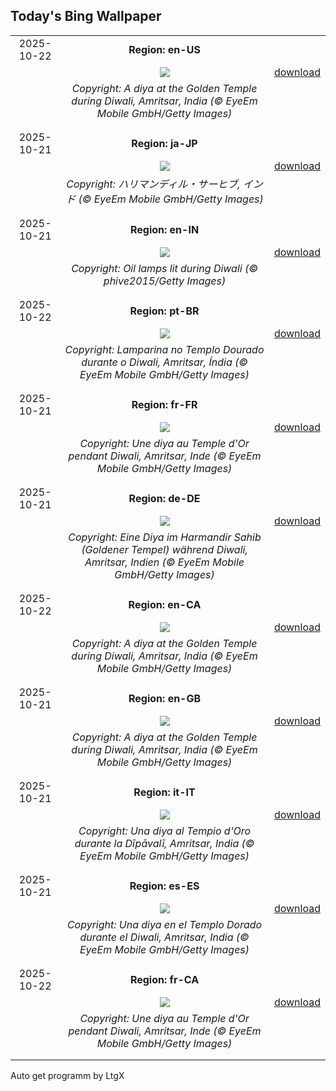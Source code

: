 ## Today's Bing Wallpaper
|      |      |      |
| :----: | :----: | :----: |
|2025-10-22|**Region: en-US**||
||![](https://www.bing.com/th?id=OHR.DiyaDiwali_EN-US3108369974_UHD.jpg&pid=hp&w=1152&h=648&rs=1&c=4)| [download](https://www.bing.com/th?id=OHR.DiyaDiwali_EN-US3108369974_UHD.jpg)|
||*Copyright: A diya at the Golden Temple during Diwali, Amritsar, India (© EyeEm Mobile GmbH/Getty Images)*
||
|||
|2025-10-21|**Region: ja-JP**||
||![](https://www.bing.com/th?id=OHR.DiyaDiwali_JA-JP1552911829_UHD.jpg&pid=hp&w=1152&h=648&rs=1&c=4)| [download](https://www.bing.com/th?id=OHR.DiyaDiwali_JA-JP1552911829_UHD.jpg)|
||*Copyright: ハリマンディル・サーヒブ, インド (© EyeEm Mobile GmbH/Getty Images)*
||
|||
|2025-10-21|**Region: en-IN**||
||![](https://www.bing.com/th?id=OHR.OilLamps_EN-IN0305267650_UHD.jpg&pid=hp&w=1152&h=648&rs=1&c=4)| [download](https://www.bing.com/th?id=OHR.OilLamps_EN-IN0305267650_UHD.jpg)|
||*Copyright: Oil lamps lit during Diwali (© phive2015/Getty Images)*
||
|||
|2025-10-22|**Region: pt-BR**||
||![](https://www.bing.com/th?id=OHR.DiyaDiwali_PT-BR3829249285_UHD.jpg&pid=hp&w=1152&h=648&rs=1&c=4)| [download](https://www.bing.com/th?id=OHR.DiyaDiwali_PT-BR3829249285_UHD.jpg)|
||*Copyright: Lamparina no Templo Dourado durante o Diwali, Amritsar, Índia (© EyeEm Mobile GmbH/Getty Images)*
||
|||
|2025-10-21|**Region: fr-FR**||
||![](https://www.bing.com/th?id=OHR.DiyaDiwali_FR-FR5342496143_UHD.jpg&pid=hp&w=1152&h=648&rs=1&c=4)| [download](https://www.bing.com/th?id=OHR.DiyaDiwali_FR-FR5342496143_UHD.jpg)|
||*Copyright: Une diya au Temple d'Or pendant Diwali, Amritsar, Inde (© EyeEm Mobile GmbH/Getty Images)*
||
|||
|2025-10-21|**Region: de-DE**||
||![](https://www.bing.com/th?id=OHR.DiyaDiwali_DE-DE9030345451_UHD.jpg&pid=hp&w=1152&h=648&rs=1&c=4)| [download](https://www.bing.com/th?id=OHR.DiyaDiwali_DE-DE9030345451_UHD.jpg)|
||*Copyright: Eine Diya im Harmandir Sahib (Goldener Tempel) während Diwali, Amritsar, Indien (© EyeEm Mobile GmbH/Getty Images)*
||
|||
|2025-10-22|**Region: en-CA**||
||![](https://www.bing.com/th?id=OHR.DiyaDiwali_EN-CA8413413710_UHD.jpg&pid=hp&w=1152&h=648&rs=1&c=4)| [download](https://www.bing.com/th?id=OHR.DiyaDiwali_EN-CA8413413710_UHD.jpg)|
||*Copyright: A diya at the Golden Temple during Diwali, Amritsar, India (© EyeEm Mobile GmbH/Getty Images)*
||
|||
|2025-10-21|**Region: en-GB**||
||![](https://www.bing.com/th?id=OHR.DiyaDiwali_EN-GB3120748109_UHD.jpg&pid=hp&w=1152&h=648&rs=1&c=4)| [download](https://www.bing.com/th?id=OHR.DiyaDiwali_EN-GB3120748109_UHD.jpg)|
||*Copyright: A diya at the Golden Temple during Diwali, Amritsar, India (© EyeEm Mobile GmbH/Getty Images)*
||
|||
|2025-10-21|**Region: it-IT**||
||![](https://www.bing.com/th?id=OHR.DiyaDiwali_IT-IT5153375559_UHD.jpg&pid=hp&w=1152&h=648&rs=1&c=4)| [download](https://www.bing.com/th?id=OHR.DiyaDiwali_IT-IT5153375559_UHD.jpg)|
||*Copyright: Una diya al Tempio d'Oro durante la Dīpāvalī, Amritsar, India (© EyeEm Mobile GmbH/Getty Images)*
||
|||
|2025-10-21|**Region: es-ES**||
||![](https://www.bing.com/th?id=OHR.DiyaDiwali_ES-ES9858455543_UHD.jpg&pid=hp&w=1152&h=648&rs=1&c=4)| [download](https://www.bing.com/th?id=OHR.DiyaDiwali_ES-ES9858455543_UHD.jpg)|
||*Copyright: Una diya en el Templo Dorado durante el Diwali, Amritsar, India (© EyeEm Mobile GmbH/Getty Images)*
||
|||
|2025-10-22|**Region: fr-CA**||
||![](https://www.bing.com/th?id=OHR.DiyaDiwali_FR-CA4627677118_UHD.jpg&pid=hp&w=1152&h=648&rs=1&c=4)| [download](https://www.bing.com/th?id=OHR.DiyaDiwali_FR-CA4627677118_UHD.jpg)|
||*Copyright: Une diya au Temple d'Or pendant Diwali, Amritsar, Inde (© EyeEm Mobile GmbH/Getty Images)*
||
|||

Auto get programm by LtgX
